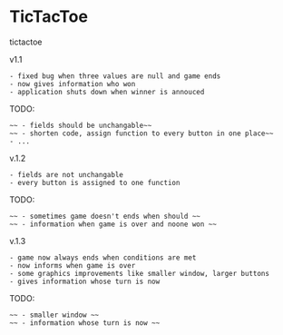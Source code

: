 # TicTacToe

tictactoe


v1.1 	

	- fixed bug when three values are null and game ends 
	- now gives information who won
	- application shuts down when winner is annouced

TODO:
	
	~~ - fields should be unchangable~~
	~~ - shorten code, assign function to every button in one place~~
	- ...


v.1.2
	
	- fields are not unchangable
	- every button is assigned to one function
	
TODO:
		
	~~ - sometimes game doesn't ends when should ~~
	~~ - information when game is over and noone won ~~

v.1.3

	- game now always ends when conditions are met
	- now informs when game is over
	- some graphics improvements like smaller window, larger buttons
	- gives information whose turn is now

TODO:
	
	~~ - smaller window ~~
	~~ - information whose turn is now ~~
